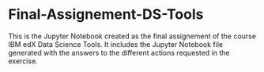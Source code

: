 # Final-Assignement-DS-Tools
This is the Jupyter Notebook created as the final assignement of the course IBM edX Data Science Tools.
It includes the Jupyter Notebook file generated with the answers to the different actions requested in the exercise.
